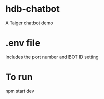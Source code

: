 # hdb-chatbot

A Taiger chatbot demo

# .env file

Includes the port number and BOT ID setting

# To run

npm start dev
